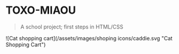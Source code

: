 # TOXO-MIAOU

> A school project; first steps in HTML/CSS

![Cat shopping cart](/assets/images/shoping icons/caddie.svg "Cat Shopping Cart")
